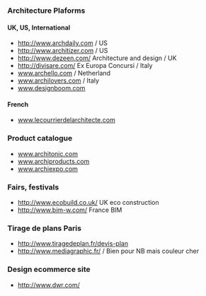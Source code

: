 ### Architecture Plaforms

#### UK, US, International
* http://www.archdaily.com / US
* http://www.architizer.com / US
* http://www.dezeen.com/ Architecture and design / UK
* http://divisare.com/ Ex Europa Concursi / Italy
* www.archello.com / Netherland
* www.archilovers.com / Italy
* www.designboom.com

#### French 
* www.lecourrierdelarchitecte.com

### Product catalogue
* www.architonic.com
* www.archiproducts.com
* www.archiexpo.com

### Fairs, festivals

* http://www.ecobuild.co.uk/ UK eco construction
* http://www.bim-w.com/ France BIM

### Tirage de plans Paris 

* http://www.tiragedeplan.fr/devis-plan
* http://www.mediagraphic.fr/ / Bien pour NB mais couleur cher


### Design ecommerce site

* http://www.dwr.com/
